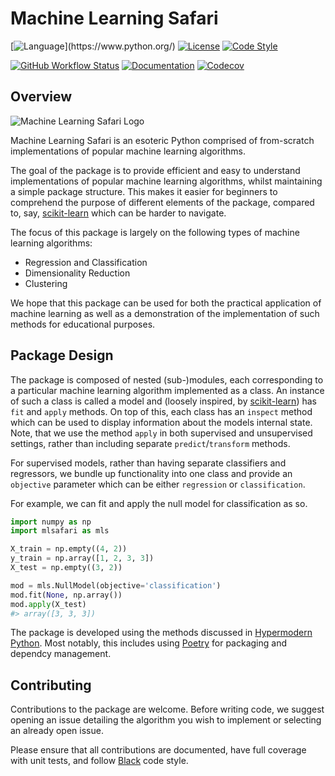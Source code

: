 # Machine Learning Safari

[![Language](https://img.shields.io/badge/language-Python_(3.8%2B)-orange.svg?style=for-the-badge)](https://www.python.org/)
[![License](https://img.shields.io/badge/license-MIT-yellow.svg?style=for-the-badge)](https://opensource.org/licenses/MIT)
[![Code Style](https://img.shields.io/badge/code%20style-PEP%208-informational?style=for-the-badge)](https://www.python.org/dev/peps/pep-0008/)

[![GitHub Workflow Status](https://img.shields.io/github/workflow/status/THargreaves/machine-learning-safari/Tests?logo=github&style=for-the-badge)](https://github.com/THargreaves/machine-learning-safari/actions?workflow=Tests)
[![Documentation](https://img.shields.io/badge/docs-stable-blue.svg?style=for-the-badge)](http://thargreaves.github.io/machine-learning-safari/)
[![Codecov](https://img.shields.io/codecov/c/github/THargreaves/machine-learning-safari?logo=codecov&style=for-the-badge)](https://codecov.io/gh/THargreaves/machine-learning-safari)

## Overview

![Machine Learning Safari Logo](https://user-images.githubusercontent.com/38204689/132847544-bb36bd1c-7390-4351-b694-269e873cd16c.png)

Machine Learning Safari is an esoteric Python comprised of from-scratch implementations of popular machine learning algorithms.

The goal of the package is to provide efficient and easy to understand implementations of popular machine learning algorithms, whilst maintaining a simple package structure. This makes it easier for beginners to comprehend the purpose of different elements of the package, compared to, say, [scikit-learn](https://github.com/scikit-learn/scikit-learn) which can be harder to navigate.

The focus of this package is largely on the following types of machine learning algorithms:

- Regression and Classification
- Dimensionality Reduction
- Clustering

We hope that this package can be used for both the practical application of machine learning as well as a demonstration of the implementation of such methods for educational purposes.

## Package Design

The package is composed of nested (sub-)modules, each corresponding to a particular machine learning algorithm implemented as a class. An instance of such a class is called a model and (loosely inspired, by [scikit-learn](https://scikit-learn.org/stable/)) has `fit` and `apply` methods. On top of this, each class has an `inspect` method which can be used to display information about the models internal state. Note, that we use the method `apply` in both supervised and unsupervised settings, rather than including separate `predict`/`transform` methods.

For supervised models, rather than having separate classifiers and regressors, we bundle up functionality into one class and provide an `objective` parameter which can be either `regression` or `classification`.

For example, we can fit and apply the null model for classification as so.

```python
import numpy as np
import mlsafari as mls

X_train = np.empty((4, 2))
y_train = np.array([1, 2, 3, 3])
X_test = np.empty((3, 2))

mod = mls.NullModel(objective='classification')
mod.fit(None, np.array())
mod.apply(X_test)
#> array([3, 3, 3])
```

The package is developed using the methods discussed in [Hypermodern Python](https://cjolowicz.github.io/posts/hypermodern-python-01-setup/). Most notably, this includes using [Poetry](https://python-poetry.org) for packaging and dependcy management.

## Contributing

Contributions to the package are welcome. Before writing code, we suggest opening an issue detailing the algorithm you wish to implement or selecting an already open issue.

Please ensure that all contributions are documented, have full coverage with unit tests, and follow [Black](https://black.readthedocs.io/en/stable/the_black_code_style/current_style.html) code style.
